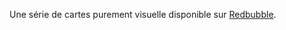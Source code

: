 Une série de cartes purement visuelle disponible sur [Redbubble](https://www.redbubble.com/fr/people/tombor).
